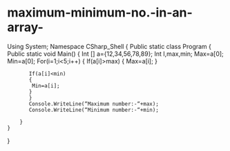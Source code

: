 # maximum-minimum-no.-in-an-array-
Using System;
Namespace CSharp_Shell
{
    Public static class Program 
    {
        Public static void Main() 
        {
           Int [] a={12,34,56,78,89};
           Int I,max,min;
           Max=a[0];
           Min=a[0];
           For(i=1;i<5;i++)
           {
               If(a[i]>max)
           {
          	Max=a[i];
           }
           
           If(a[i]<min)
           {
          	Min=a[i];
           }
           }
           Console.WriteLine(“Maximum number:-“+max);
           Console.WriteLine(“Minimum number:-“+min);

        }
    }
}
